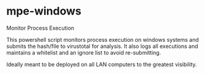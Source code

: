 # mpe-windows
Monitor Process Execution

This powershell script monitors process execution on windows systems and submits the hash/file to virustotal for analysis.  It also logs all executions and maintains a whitelist and an ignore list to avoid re-submitting.

Ideally meant to be deployed on all LAN computers to the greatest visibility.

